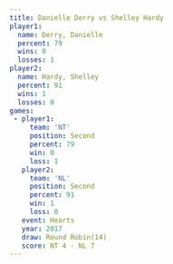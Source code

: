```yaml
---
title: Danielle Derry vs Shelley Hardy
player1:               
  name: Derry, Danielle
  percent: 79          
  wins: 0              
  losses: 1            
player2:               
  name: Hardy, Shelley 
  percent: 91          
  wins: 1              
  losses: 0            
games:
 - player1:          
     team: 'NT'      
     position: Second
     percent: 79     
     win: 0          
     loss: 1         
   player2:          
     team: 'NL'      
     position: Second
     percent: 91     
     win: 1          
     loss: 0         
   event: Hearts        
   year: 2017           
   draw: Round Robin(14)
   score: NT 4 - NL 7   
---
```

